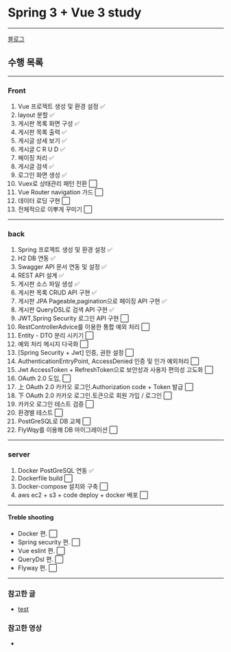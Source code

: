 # Spring 3 + Vue 3 study
---
[블로그](https://ruukr8080.github.io)

## 수행 목록
---
### Front
1. Vue 프로젝트 생성 및 환경 설정 ✅
2. layout 분할 ✅
3. 게시판 목록 화면 구성 ✅
4. 게시판 목록 출력 ✅
5. 게시글 상세 보기 ✅
6. 게시글 C R U D ✅
7. 페이징 처리 ✅
8. 게시글 검색 ✅
9. 로그인 화면 생성 ✅
10. Vuex로 상태관리 패턴 전환 ⬜
11. Vue Router navigation 가드 ⬜
12. 데이터 로딩 구현 ⬜
13. 전체적으로 이뿌게 꾸미기 ⬜

---
### back
1. Spring 프로젝트 생성 및 환경 설정 ✅
2. H2 DB 연동 ✅
3. Swagger API 문서 연동 및 설정 ✅
4. REST API 설계 ✅
5. 게시판 소스 파일 생성 ✅
6. 게시판 목록 CRUD API 구현 ✅
7. 게시판 JPA Pageable,pagination으로 페이징 API 구현 ✅
8. 게시판 QueryDSL로 검색 API 구현 ✅
9. JWT,Spring Security 로그인 API 구현 ⬜  
10. RestControllerAdvice를 이용한 통합 예외 처리 ⬜
11. Entity - DTO 분리 시키기 ⬜
12. 예외 처리 메시지 다국화 ⬜
13. [Spring Security + Jwt] 인증, 권한 설정 ⬜
14. AuthenticationEntryPoint, AccessDenied 인증 및 인가 예외처리 ⬜
15. Jwt AccessToken + RefreshToken으로 보안성과 사용자 편의성 고도화 ⬜
16. OAuth 2.0 도입, ⬜
17. 上 OAuth 2.0 카카오 로그인.Authorization code + Token 발급 ⬜
18. 下 OAuth 2.0 카카오 로그인.토큰으로 회원 가입 / 로그인 ⬜
19. 카카오 로그인 테스트 검증 ⬜
20. 환경별 테스트 ⬜
21. PostGreSQL로 DB 교체 ⬜
22. FlyWqy를 이용해 DB 마이그레이션 ⬜

---
### server
1. Docker PostGreSQL 연동 ✅
2. Dockerfile build ⬜
3. Docker-compose 설치와 구축 ⬜
4. aws ec2 + s3 + code deploy + docker 배포 ⬜

---
#### Treble shooting

- Docker 편. ⬜
- Spring security 편. ⬜
- Vue eslint 편. ⬜
- QueryDsl 편. ⬜
- Flyway 편. ⬜ 

---
### 참고한 글
- [test](www.test.com)

### 참고한 영상 
- 
